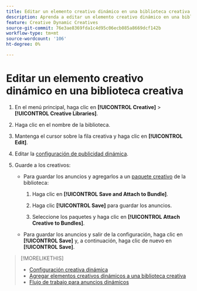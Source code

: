 ```yaml
---
title: Editar un elemento creativo dinámico en una biblioteca creativa
description: Aprenda a editar un elemento creativo dinámico en una biblioteca creativa.
feature: Creative Dynamic Creatives
source-git-commit: 76e3ae8369fda1c4d95c06ecb085a8669dcf142b
workflow-type: tm+mt
source-wordcount: '106'
ht-degree: 0%

---
```


# Editar un elemento creativo dinámico en una biblioteca creativa

1. En el menú principal, haga clic en **[!UICONTROL Creative]** > **[!UICONTROL Creative Libraries]**.

1. Haga clic en el nombre de la biblioteca.

1. Mantenga el cursor sobre la fila creativa y haga clic en **[!UICONTROL Edit]**.

1. Editar la [configuración de publicidad dinámica](creative-settings-dynamic.md).

1. Guarde a los creativos:

   * Para guardar los anuncios y agregarlos a un [paquete creativo](bundle-manage.md) de la biblioteca:

      1. Haga clic en **[!UICONTROL Save and Attach to Bundle]**.

      1. Haga clic **[!UICONTROL Save]** para guardar los anuncios.

      1. Seleccione los paquetes y haga clic en **[!UICONTROL Attach Creative to Bundles]**.

   * Para guardar los anuncios y salir de la configuración, haga clic en **[!UICONTROL Save]** y, a continuación, haga clic de nuevo en **[!UICONTROL Save]**.

>[!MORELIKETHIS]
>
>* [Configuración creativa dinámica](creative-settings-dynamic.md)
>* [Agregar elementos creativos dinámicos a una biblioteca creativa](creative-add-dynamic.md)
>* [Flujo de trabajo para anuncios dinámicos](/help/creative/introduction/workflow-dynamic-ads.md)
